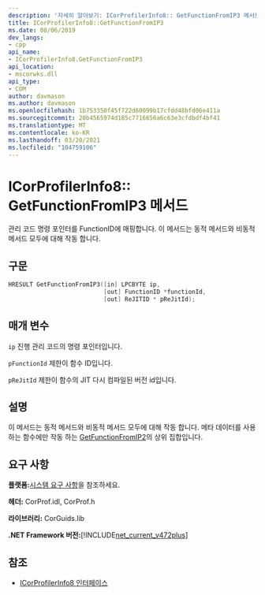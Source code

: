 ```yaml
---
description: '자세히 알아보기: ICorProfilerInfo8:: GetFunctionFromIP3 메서드'
title: ICorProfilerInfo8::GetFunctionFromIP3
ms.date: 08/06/2019
dev_langs:
- cpp
api_name:
- ICorProfilerInfo8.GetFunctionFromIP3
api_location:
- mscorwks.dll
api_type:
- COM
author: davmason
ms.author: davmason
ms.openlocfilehash: 1b753350f45f722d60099b17cfdd48bfd06e411a
ms.sourcegitcommit: 20b4565974d185c7716656a6c63e3cfdbdf4bf41
ms.translationtype: MT
ms.contentlocale: ko-KR
ms.lasthandoff: 03/20/2021
ms.locfileid: "104759106"
---
```

# <a name="icorprofilerinfo8getfunctionfromip3-method"></a>ICorProfilerInfo8:: GetFunctionFromIP3 메서드

관리 코드 명령 포인터를 FunctionID에 매핑합니다. 이 메서드는 동적 메서드와 비동적 메서드 모두에 대해 작동 합니다.

## <a name="syntax"></a>구문

```cpp
HRESULT GetFunctionFromIP3([in] LPCBYTE ip,
                           [out] FunctionID *functionId,
                           [out] ReJITID * pReJitId);
```

## <a name="parameters"></a>매개 변수

`ip` 진행 관리 코드의 명령 포인터입니다.

`pFunctionId` 제한이 함수 ID입니다.

`pReJitId` 제한이 함수의 JIT 다시 컴파일된 버전 id입니다.

## <a name="remarks"></a>설명

이 메서드는 동적 메서드와 비동적 메서드 모두에 대해 작동 합니다. 메타 데이터를 사용 하는 함수에만 작동 하는 [GetFunctionFromIP2](icorprofilerinfo4-getfunctionfromip2-method.md)의 상위 집합입니다.

## <a name="requirements"></a>요구 사항

**플랫폼:**[시스템 요구 사항](../../get-started/system-requirements.md)을 참조하세요.

**헤더:** CorProf.idl, CorProf.h

**라이브러리:** CorGuids.lib

**.NET Framework 버전:**[!INCLUDE[net_current_v472plus](../../../../includes/net-current-v472plus.md)]

## <a name="see-also"></a>참조

- [ICorProfilerInfo8 인터페이스](icorprofilerinfo8-interface.md)
